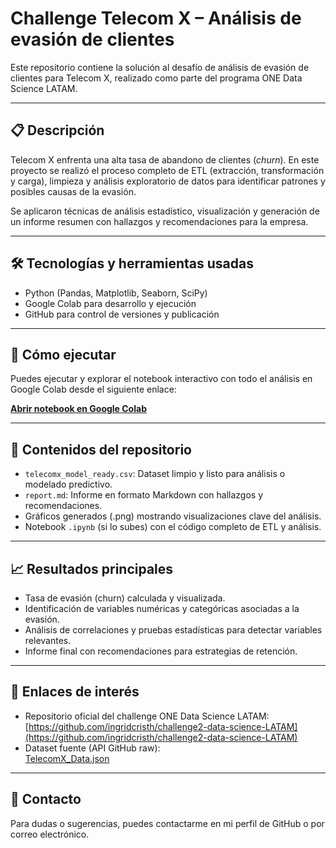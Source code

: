 # Challenge Telecom X – Análisis de evasión de clientes

Este repositorio contiene la solución al desafío de análisis de evasión de clientes para Telecom X, realizado como parte del programa ONE Data Science LATAM.

---

## 📋 Descripción

Telecom X enfrenta una alta tasa de abandono de clientes (*churn*). En este proyecto se realizó el proceso completo de ETL (extracción, transformación y carga), limpieza y análisis exploratorio de datos para identificar patrones y posibles causas de la evasión.

Se aplicaron técnicas de análisis estadístico, visualización y generación de un informe resumen con hallazgos y recomendaciones para la empresa.

---

## 🛠️ Tecnologías y herramientas usadas

- Python (Pandas, Matplotlib, Seaborn, SciPy)  
- Google Colab para desarrollo y ejecución  
- GitHub para control de versiones y publicación  

---

## 🚀 Cómo ejecutar

Puedes ejecutar y explorar el notebook interactivo con todo el análisis en Google Colab desde el siguiente enlace:

[**Abrir notebook en Google Colab**](https://colab.research.google.com/drive/1iPKgdZvLqNL_dmpvZ1UHZV5Ok3W9p0uD?usp=sharing)

---

## 📂 Contenidos del repositorio

- `telecomx_model_ready.csv`: Dataset limpio y listo para análisis o modelado predictivo.  
- `report.md`: Informe en formato Markdown con hallazgos y recomendaciones.  
- Gráficos generados (.png) mostrando visualizaciones clave del análisis.  
- Notebook `.ipynb` (si lo subes) con el código completo de ETL y análisis.

---

## 📈 Resultados principales

- Tasa de evasión (churn) calculada y visualizada.  
- Identificación de variables numéricas y categóricas asociadas a la evasión.  
- Análisis de correlaciones y pruebas estadísticas para detectar variables relevantes.  
- Informe final con recomendaciones para estrategias de retención.

---

## 🔗 Enlaces de interés

- Repositorio oficial del challenge ONE Data Science LATAM:  
  [https://github.com/ingridcristh/challenge2-data-science-LATAM](https://github.com/ingridcristh/challenge2-data-science-LATAM)  
- Dataset fuente (API GitHub raw):  
  [TelecomX_Data.json](https://raw.githubusercontent.com/ingridcristh/challenge2-data-science-LATAM/main/TelecomX_Data.json)

---

## 🤝 Contacto

Para dudas o sugerencias, puedes contactarme en mi perfil de GitHub o por correo electrónico.
